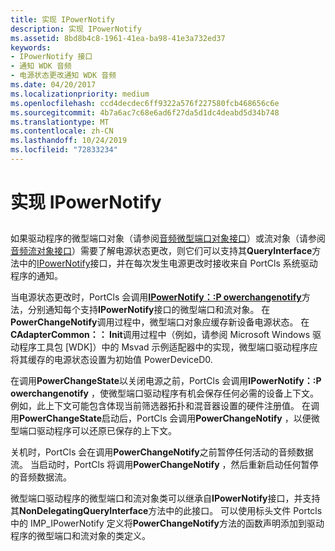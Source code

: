 ```yaml
---
title: 实现 IPowerNotify
description: 实现 IPowerNotify
ms.assetid: 8bd8b4c8-1961-41ea-ba98-41e3a732ed37
keywords:
- IPowerNotify 接口
- 通知 WDK 音频
- 电源状态更改通知 WDK 音频
ms.date: 04/20/2017
ms.localizationpriority: medium
ms.openlocfilehash: ccd4decdec6ff9322a576f227580fcb468656c6e
ms.sourcegitcommit: 4b7a6ac7c68e6ad6f27da5d1dc4deabd5d34b748
ms.translationtype: MT
ms.contentlocale: zh-CN
ms.lasthandoff: 10/24/2019
ms.locfileid: "72833234"
---
```

# <a name="implementing-ipowernotify"></a>实现 IPowerNotify


## <span id="implementing_ipowernotify"></span><span id="IMPLEMENTING_IPOWERNOTIFY"></span>


如果驱动程序的微型端口对象（请参阅[音频微型端口对象接口](https://docs.microsoft.com/windows-hardware/drivers/audio/audio-miniport-object-interfaces)）或流对象（请参阅[音频流对象接口](https://docs.microsoft.com/windows-hardware/drivers/audio/audio-stream-object-interfaces)）需要了解电源状态更改，则它们可以支持其**QueryInterface**方法中的[IPowerNotify](https://docs.microsoft.com/windows-hardware/drivers/ddi/portcls/nn-portcls-ipowernotify)接口，并在每次发生电源更改时接收来自 PortCls 系统驱动程序的通知。

当电源状态更改时，PortCls 会调用[**IPowerNotify：:P owerchangenotify**](https://docs.microsoft.com/windows-hardware/drivers/ddi/portcls/nf-portcls-ipowernotify-powerchangenotify)方法，分别通知每个支持**IPowerNotify**接口的微型端口和流对象。 在**PowerChangeNotify**调用过程中，微型端口对象应缓存新设备电源状态。 在**CAdapterCommon：： Init**调用过程中（例如，请参阅 Microsoft Windows 驱动程序工具包 \[WDK\]）中的 Msvad 示例适配器中的实现，微型端口驱动程序应将其缓存的电源状态设置为初始值 PowerDeviceD0.

在调用**PowerChangeState**以关闭电源之前，PortCls 会调用**IPowerNotify：:P owerchangenotify** ，使微型端口驱动程序有机会保存任何必需的设备上下文。 例如，此上下文可能包含体现当前筛选器拓扑和混音器设置的硬件注册值。 在调用**PowerChangeState**启动后，PortCls 会调用**PowerChangeNotify** ，以便微型端口驱动程序可以还原已保存的上下文。

关机时，PortCls 会在调用**PowerChangeNotify**之前暂停任何活动的音频数据流。 当启动时，PortCls 将调用**PowerChangeNotify** ，然后重新启动任何暂停的音频数据流。

微型端口驱动程序的微型端口和流对象类可以继承自**IPowerNotify**接口，并支持其**NonDelegatingQueryInterface**方法中的此接口。 可以使用标头文件 Portcls 中的 IMP\_IPowerNotify 定义将**PowerChangeNotify**方法的函数声明添加到驱动程序的微型端口和流对象的类定义。

 

 




